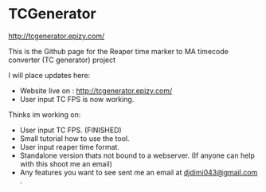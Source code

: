 # TCGenerator
http://tcgenerator.epizy.com/

This is the Github page for the Reaper time marker to MA timecode converter (TC generator) project

I will place updates here:
  - Website live on : http://tcgenerator.epizy.com/
  - User input TC FPS is now working.
  
Thinks im working on:
  - User input TC FPS. (FINISHED)
  - Small tutorial how to use the tool.
  - User input reaper time format.
  - Standalone version thats not bound to a webserver. (If anyone can help with this shoot me an email)
  - Any features you want to see sent me an email at djdimi043@gmail.com .
